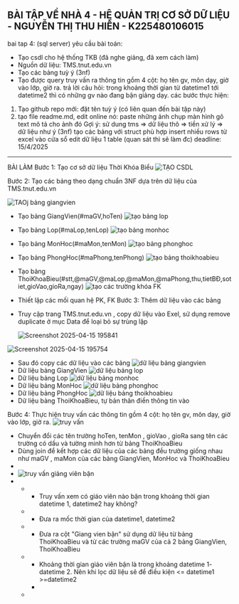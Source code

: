 BÀI TẬP VỀ NHÀ 4 - HỆ QUẢN TRỊ CƠ SỞ DỮ LIỆU - NGUYỄN THỊ THU HIỀN - K225480106015
------------------------------------------------------------------------------------
bai tap 4: (sql server)
yêu cầu bài toán:
 - Tạo csdl cho hệ thống TKB (đã nghe giảng, đã xem cách làm)
 - Nguồn dữ liệu: TMS.tnut.edu.vn
 - Tạo các bảng tuỳ ý (3nf)
 - Tạo được query truy vấn ra thông tin gồm 4 cột: họ tên gv, môn dạy, giờ vào lớp, giờ ra.
   trả lời câu hỏi: trong khoảng thời gian từ datetime1 tới datetime2 thì có những gv nào đang bận giảng dạy.
các bước thực hiện:
1. Tạo github repo mới: đặt tên tuỳ ý (có liên quan đến bài tập này)
2. tạo file readme.md, edit online nó:
   paste những ảnh chụp màn hình
   gõ text mô tả cho ảnh đó
Gợi ý:
  sử dung tms => dữ liệu thô => tiền xử lý => dữ liệu như ý (3nf)
  tạo các bảng với struct phù hợp
  insert nhiều rows từ excel vào cửa sổ edit dữ liệu 1 table (quan sát thì sẽ làm đc)
deadline: 15/4/2025
----------------------------------------------------------------------------------------
BÀI LÀM
Bước 1: Tạo cơ sở dữ liệu Thời Khóa Biểu
![TẠO CSDL](https://github.com/user-attachments/assets/1a5963a6-befe-40a6-a44d-63b61b71a5c2)

Bước 2: Tạo các bảng theo dạng chuẩn 3NF dựa trên dữ liệu của TMS.tnut.edu.vn 

![TAOj bảng giangvien](https://github.com/user-attachments/assets/a78bdc1f-3d7d-48a1-890d-eba3cdec7ed2)
- Tạo bảng GiangVien(#maGV,hoTen)
![tạo bảng lop](https://github.com/user-attachments/assets/435507d1-6863-46dc-b6e2-1a946add2ab8)
- Tạo bảng Lop(#maLop,tenLop)
![tạo bảng monhoc](https://github.com/user-attachments/assets/ad8c3cae-3f25-438d-b614-61b7a3a8d564)
- Tạo bảng MonHoc(#maMon,tenMon)
![tạo bảng phonghoc](https://github.com/user-attachments/assets/c3fa889c-6c99-4cdf-9f9a-c9d4f3d4fd62)
- Tạo bảng PhongHoc(#maPhong,tenPhong)
![tạo bảng thoikhoabieu](https://github.com/user-attachments/assets/50c4a974-6d94-4e78-ac49-7eef8f8900ff)
- Tạo bảng ThoiKhoaBieu(#stt,@maGV,@maLop,@maMon,@maPhong,thu,tietBĐ,sotiet,gioVao,gioRa,ngay)
![tạo các trường khóa FK](https://github.com/user-attachments/assets/aec4fea0-aa6f-423a-be34-852b6c18bee7)
- Thiết lập các mối quan hệ PK, FK 
Bước 3: Thêm dữ liệu vào các bảng
- Truy cập trang TMS.tnut.edu.vn , copy dữ liệu vào Exel, sử dụng remove duplicate ở mục Data để loại bỏ sự trùng lặp

   ![Screenshot 2025-04-15 195841](https://github.com/user-attachments/assets/1043fa0e-2f92-41f1-933e-cde5c24ec7e6)

![Screenshot 2025-04-15 195754](https://github.com/user-attachments/assets/691877f2-c5f4-4b59-8b75-766e3b5baa16)
- Sau đó copy các dữ liệu vào các bảng
![dữ liệu bảng giangvien](https://github.com/user-attachments/assets/4f3bf13b-ed41-4df0-87d9-96a199771177)
- Dữ liệu bảng GiangVien
![dữ liệu bảng lop](https://github.com/user-attachments/assets/e3887920-081c-4688-af36-c74126a28dc3)
- Dữ liệu bảng Lop
![dữ liệu bảng monhoc](https://github.com/user-attachments/assets/0bf58c51-6186-48c2-9413-164d8845548a)
- Dữ liệu bảng MonHoc
![dữ liệu bảng phonghoc](https://github.com/user-attachments/assets/ea76e74b-22b1-4c95-9eed-3834aa13e3a2)
- Dữ liệu bảng PhongHoc
![dữ liệu bảng thoikhoabieu](https://github.com/user-attachments/assets/6e171610-125c-49cc-b6f1-f687eb34624d)
- Dữ liệu bảng ThoiKhoaBieu, tự bản thân điền thông tin vào

Bước 4: Thực hiện truy vấn các thông tin gồm 4 cột: họ tên gv, môn dạy, giờ vào lớp, giờ ra.
![truy vấn](https://github.com/user-attachments/assets/353208b1-2f4d-4efa-9852-6477e47b076f)
- Chuyển đổi các tên trường hoTen, tenMon , gioVao , gioRa sang tên các trường có dấu và tường minh hơn từ bảng ThoiKhoaBieu
- Dùng join để kết hợp các dữ liệu của các bảng đều trường giống nhau như maGV , maMon của các bảng GiangVien, MonHoc và ThoiKhoaBieu
-
- ![truy vấn giảng viên bận](https://github.com/user-attachments/assets/0150bcaf-c9ac-4b0f-b8a6-9e84ca3d2c59)
- - - Truy vấn xem có giáo viên nào bận trong khoảng thời gian datetime 1, datetime2 hay không?
  - - Đưa ra mốc thời gian của datetime1, datetime2
  - - Đưa ra cột "Giang vien bận" sử dụng dữ liệu từ bảng ThoiKhoaBieu và từ các trường maGV của cả 2 bảng GiangVien, ThoiKhoaBieu
  - - Khoảng thời gian giáo viên bận là trong khoảng datetime 1- datetime 2. Nên khi lọc dữ liệu sẽ để điều kiện <= datetime1 >=datetime2
    - 
  - 









































